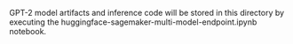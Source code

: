 GPT-2 model artifacts and inference code will be stored in this directory by executing the huggingface-sagemaker-multi-model-endpoint.ipynb notebook.